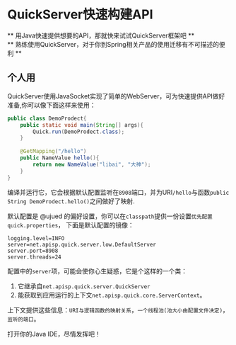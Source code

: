 # QuickServer快速构建API
** 用Java快速提供想要的API，那就快来试试QuickServer框架吧 **  
** 熟练使用QuickServer，对于你到Spring相关产品的使用迁移有不可描述的便利 **

## 个人用
QuickServer使用JavaSocket实现了简单的WebServer，可为快速提供API做好准备,你可以像下面这样来使用：
```java
public class DemoProdect{
    public static void main(String[] args){
        Quick.run(DemoProdect.class);
    }
    
    @GetMapping("/hello")
    public NameValue hello(){
        return new NameValue("libai", "大神");
    }
}
```
编译并运行它，它会根据默认配置监听在`8908`端口，并为URI`/hello`与函数`public String DemoProdect.hello()`之间做好了映射.

默认配置是 @ujued 的偏好设置，你可以在`classpath`提供一份设置`优先配置 quick.properties`， 下面是默认配置的镜像：
```
logging.level=INFO
server=net.apisp.quick.server.low.DefaultServer
server.port=8908
server.threads=24
```
配置中的`server`项，可能会使你心生疑惑，它是个这样的一个类：

1. 它继承自`net.apisp.quick.server.QuickServer`
2. 能获取到应用运行的上下文`net.apisp.quick.core.ServerContext`。

上下文提供这些信息：`URI与逻辑函数的映射关系`，`一个线程池(池大小由配置文件决定)`， `监听的端口`。

打开你的Java IDE，尽情发挥吧！